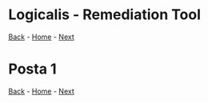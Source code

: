 # Logicalis - Remediation Tool

[Back](P1.md) - [Home](../README.md) - [Next](P2.md)

# Posta 1

[Back](P1.md) - [Home](../README.md) - [Next](P2.md)
